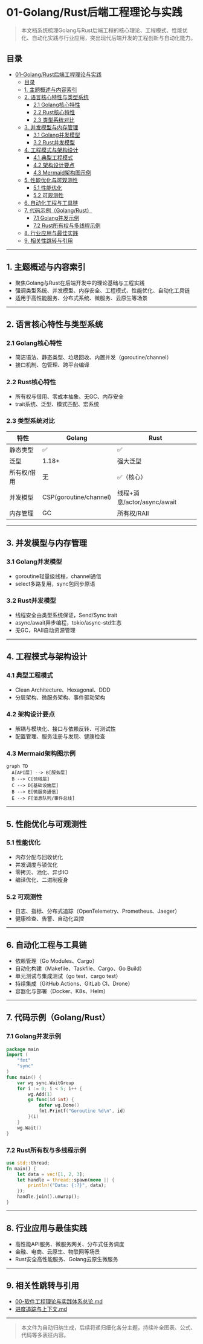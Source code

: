 # 01-Golang/Rust后端工程理论与实践

> 本文档系统梳理Golang与Rust后端工程的核心理论、工程模式、性能优化、自动化实践与行业应用，突出现代后端开发的工程创新与自动化能力。

## 目录

- [01-Golang/Rust后端工程理论与实践](#01-golangrust后端工程理论与实践)
  - [目录](#目录)
  - [1. 主题概述与内容索引](#1-主题概述与内容索引)
  - [2. 语言核心特性与类型系统](#2-语言核心特性与类型系统)
    - [2.1 Golang核心特性](#21-golang核心特性)
    - [2.2 Rust核心特性](#22-rust核心特性)
    - [2.3 类型系统对比](#23-类型系统对比)
  - [3. 并发模型与内存管理](#3-并发模型与内存管理)
    - [3.1 Golang并发模型](#31-golang并发模型)
    - [3.2 Rust并发模型](#32-rust并发模型)
  - [4. 工程模式与架构设计](#4-工程模式与架构设计)
    - [4.1 典型工程模式](#41-典型工程模式)
    - [4.2 架构设计要点](#42-架构设计要点)
    - [4.3 Mermaid架构图示例](#43-mermaid架构图示例)
  - [5. 性能优化与可观测性](#5-性能优化与可观测性)
    - [5.1 性能优化](#51-性能优化)
    - [5.2 可观测性](#52-可观测性)
  - [6. 自动化工程与工具链](#6-自动化工程与工具链)
  - [7. 代码示例（Golang/Rust）](#7-代码示例golangrust)
    - [7.1 Golang并发示例](#71-golang并发示例)
    - [7.2 Rust所有权与多线程示例](#72-rust所有权与多线程示例)
  - [8. 行业应用与最佳实践](#8-行业应用与最佳实践)
  - [9. 相关性跳转与引用](#9-相关性跳转与引用)

---

## 1. 主题概述与内容索引

- 聚焦Golang与Rust在后端开发中的理论基础与工程实践
- 强调类型系统、并发模型、内存安全、工程模式、性能优化、自动化工具链
- 适用于高性能服务、分布式系统、微服务、云原生等场景

---

## 2. 语言核心特性与类型系统

### 2.1 Golang核心特性

- 简洁语法、静态类型、垃圾回收、内置并发（goroutine/channel）
- 接口机制、包管理、跨平台编译

### 2.2 Rust核心特性

- 所有权与借用、零成本抽象、无GC、内存安全
- trait系统、泛型、模式匹配、宏系统

### 2.3 类型系统对比

| 特性         | Golang                | Rust                        |
|--------------|-----------------------|-----------------------------|
| 静态类型     | ✅                    | ✅                          |
| 泛型         | 1.18+                 | 强大泛型                    |
| 所有权/借用  | 无                    | ✅（核心）                  |
| 并发模型     | CSP(goroutine/channel)| 线程+消息/actor/async/await |
| 内存管理     | GC                    | 所有权/RAII                 |

---

## 3. 并发模型与内存管理

### 3.1 Golang并发模型

- goroutine轻量级线程，channel通信
- select多路复用，sync包同步原语

### 3.2 Rust并发模型

- 线程安全由类型系统保证，Send/Sync trait
- async/await异步编程，tokio/async-std生态
- 无GC，RAII自动资源管理

---

## 4. 工程模式与架构设计

### 4.1 典型工程模式

- Clean Architecture、Hexagonal、DDD
- 分层架构、微服务架构、事件驱动架构

### 4.2 架构设计要点

- 解耦与模块化、接口与依赖反转、可测试性
- 配置管理、服务注册与发现、健康检查

### 4.3 Mermaid架构图示例

```mermaid
graph TD
  A[API层] --> B[服务层]
  B --> C[领域层]
  C --> D[基础设施层]
  B --> E[微服务通信]
  E --> F[消息队列/事件总线]
```

---

## 5. 性能优化与可观测性

### 5.1 性能优化

- 内存分配与回收优化
- 并发调度与锁优化
- 零拷贝、池化、异步IO
- 编译优化、二进制瘦身

### 5.2 可观测性

- 日志、指标、分布式追踪（OpenTelemetry、Prometheus、Jaeger）
- 健康检查、告警、自动化监控

---

## 6. 自动化工程与工具链

- 依赖管理（Go Modules、Cargo）
- 自动化构建（Makefile、Taskfile、Cargo、Go Build）
- 单元测试与集成测试（go test、cargo test）
- 持续集成（GitHub Actions、GitLab CI、Drone）
- 容器化与部署（Docker、K8s、Helm）

---

## 7. 代码示例（Golang/Rust）

### 7.1 Golang并发示例

```go
package main
import (
    "fmt"
    "sync"
)
func main() {
    var wg sync.WaitGroup
    for i := 0; i < 5; i++ {
        wg.Add(1)
        go func(id int) {
            defer wg.Done()
            fmt.Printf("Goroutine %d\n", id)
        }(i)
    }
    wg.Wait()
}
```

### 7.2 Rust所有权与多线程示例

```rust
use std::thread;
fn main() {
    let data = vec![1, 2, 3];
    let handle = thread::spawn(move || {
        println!("Data: {:?}", data);
    });
    handle.join().unwrap();
}
```

---

## 8. 行业应用与最佳实践

- 高性能API服务、微服务网关、分布式任务调度
- 金融、电商、云原生、物联网等场景
- Rust安全高性能服务、Golang云原生微服务

---

## 9. 相关性跳转与引用

- [00-软件工程理论与实践体系总论.md](00-软件工程理论与实践体系总论.md)
- [进度追踪与上下文.md](../进度追踪与上下文.md)

---

> 本文件为自动归纳生成，后续将递归细化各分主题，持续补全图表、公式、代码等多表征内容。
